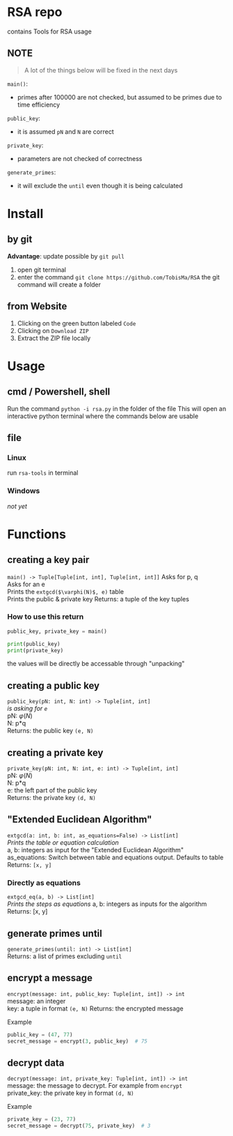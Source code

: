 # RSA repo
contains Tools for RSA usage

## NOTE
> A lot of the things below will be fixed in the next days

`main()`:
- primes after 100000 are not checked, but assumed to be primes due to time efficiency

`public_key`:
- it is assumed `pN` and `N` are correct

`private_key`:
- parameters are not checked of correctness

`generate_primes`:
- it will exclude the `until` even though it is being calculated

# Install
## by git
**Advantage**: update possible by `git pull`

1. open git terminal
2. enter the command `git clone https://github.com/TobisMa/RSA`
   the git command will create a folder

## from Website
1. Clicking on the green button labeled `Code`
2. Clicking on `Download ZIP`
3. Extract the ZIP file locally


# Usage
## cmd / Powershell, shell
Run the command `python -i rsa.py` in the folder of the file
This will open an interactive python terminal where the commands below are usable

## file
### Linux
run `rsa-tools` in terminal

### Windows
_not yet_

# Functions
## creating a key pair
`main() -> Tuple[Tuple[int, int], Tuple[int, int]]`
Asks for p, q  
Asks for an e  
Prints the `extgcd($\varphi(N)$, e)` table  
Prints the public & private key
Returns: a tuple of the key tuples

### How to use this return
```python
public_key, private_key = main()

print(public_key)
print(private_key)
```
the values will be directly be accessable through "unpacking"

## creating a public key
`public_key(pN: int, N: int) -> Tuple[int, int]`  
_is asking for `e`_  
pN: $\varphi(N)$  
N: p*q  
Returns: the public key `(e, N)`

## creating a private key
`private_key(pN: int, N: int, e: int) -> Tuple[int, int]`  
pN: $\varphi(N)$  
N: p*q  
e: the left part of the public key  
Returns: the private key `(d, N)`

## "Extended Euclidean Algorithm"
`extgcd(a: int, b: int, as_equations=False) -> List[int]`  
_Prints the table or equation calculation_  
a, b: integers as input for the "Extended Euclidean Algorithm"  
as_equations: Switch between table and equations output. Defaults to table  
Returns: `[x, y]`  

### Directly as equations
`extgcd_eq(a, b) -> List[int]`  
_Prints the steps as equations_
a, b: integers as inputs for the algorithm
Returns: [x, y]

## generate primes until
`generate_primes(until: int) -> List[int]`  
Returns: a list of primes excluding `until` 

## encrypt a message
`encrypt(message: int, public_key: Tuple[int, int]) -> int`  
message: an integer  
key: a tuple in format `(e, N)`
Returns: the encrypted message

Example
```python
public_key = (47, 77)
secret_message = encrypt(3, public_key)  # 75
```

## decrypt data
`decrypt(message: int, private_key: Tuple[int, int]) -> int`  
message: the message to decrypt. For example from `encrypt`  
private_key: the private key in format `(d, N)`

Example
```python
private_key = (23, 77)
secret_message = decrypt(75, private_key)  # 3
```
